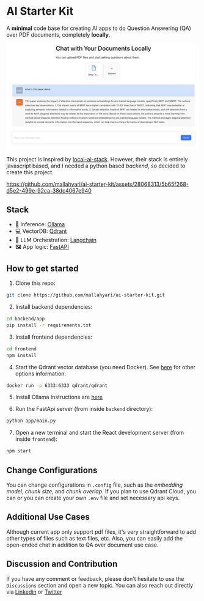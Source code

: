 # AI Starter Kit

A **minimal** code base for creating AI apps to do Question Answering (QA) over PDF documents, completely **locally**.

<img src="ai-starter-kit.png" />

This project is inspired by [local-ai-stack](https://github.com/ykhli/local-ai-stack). However, their stack is entirely javascript based, and I needed a python based _backend_, so decided to create this project.

https://github.com/mallahyari/ai-starter-kit/assets/28068313/5b65f268-d5e2-499e-92ca-38dc4067e940

## Stack

- 🦙 Inference: [Ollama](https://github.com/jmorganca/ollama)
- 💻 VectorDB: [Qdrant](https://github.com/qdrant/qdrant)
- 🧠 LLM Orchestration: [Langchain](https://python.langchain.com/docs/get_started/introduction)
- 🖼️ App logic: [FastAPI](https://fastapi.tiangolo.com/)

## How to get started

1. Clone this repo:

```bash
git clone https://github.com/mallahyari/ai-starter-kit.git
```

2. Install backend dependencies:

```bash
cd backend/app
pip install -r requirements.txt
```

3. Install frontend dependencies:

```bash
cd frontend
npm install
```

4. Start the Qdrant vector database (you need Docker). See [here](https://github.com/qdrant/qdrant) for other options information:

```bash
docker run -p 6333:6333 qdrant/qdrant
```

5. Install Ollama
   Instructions are [here](https://github.com/jmorganca/ollama#ollama)

6. Run the FastApi server (from inside `backend` directory):

```bash
python app/main.py
```

7. Open a new terminal and start the React development server (from inside `frontend`):

```bash
npm start
```

## Change Configurations

You can change configurations in `.config` file, such as the _embedding model_, _chunk size_, and _chunk overlap_. If you plan to use Qdrant Cloud, you can or you can create your own `.env` file and set necessary api keys.

## Additional Use Cases

Although current app only support pdf files, it's very straightforward to add other types of files such as text files, etc. Also, you can easily add the open-ended chat in addition to QA over document use case.

## Discussion and Contribution

If you have any comment or feedback, please don't hesitate to use the `Discussions` section and open a new topic. You can also reach out directly via [Linkedin](https://www.linkedin.com/in/mehdiallahyari/) or [Twitter](https://twitter.com/MehdiAllahyari)
